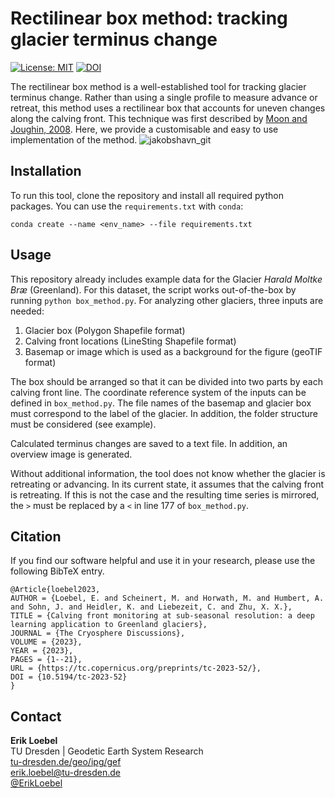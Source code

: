 # Rectilinear box method: tracking glacier terminus change

[![License: MIT](https://img.shields.io/badge/License-MIT-yellow.svg)](https://opensource.org/licenses/MIT)
[![DOI](https://zenodo.org/badge/531123105.svg)](https://zenodo.org/badge/latestdoi/531123105)

The rectilinear box method is a well-established tool for tracking glacier terminus change. Rather than using a single profile to measure advance or retreat, this method uses a rectilinear box that accounts for uneven changes along the calving front. This technique was first described by [Moon and Joughin, 2008](https://doi.org/10.1029/2007JF000927). Here, we provide a customisable and easy to use implementation of the method. 
![jakobshavn_git](https://user-images.githubusercontent.com/68990782/188456837-30c44202-971b-4d4c-9ac8-3d3e011543b3.png)

## Installation
To run this tool, clone the repository and install all required python packages. You can use the `requirements.txt` with `conda`:
```
conda create --name <env_name> --file requirements.txt
```

## Usage
This repository already includes example data for the Glacier *Harald Moltke Bræ* (Greenland). For this dataset, the script works out-of-the-box by running `python box_method.py`. For analyzing other glaciers, three inputs are needed:

1. Glacier box (Polygon Shapefile format)
2. Calving front locations (LineSting Shapefile format)
3. Basemap or image which is used as a background for the figure (geoTIF format)

The box should be arranged so that it can be divided into two parts by each calving front line. The coordinate reference system of the inputs can be defined in `box_method.py`. The file names of the basemap and glacier box must correspond to the label of the glacier. In addition, the folder structure must be considered (see example).

Calculated terminus changes are saved to a text file. In addition, an overview image is generated.

Without additional information, the tool does not know whether the glacier is retreating or advancing. In its current state, it assumes that the calving front is retreating. If this is not the case and the resulting time series is mirrored, the `>` must be replaced by a `<` in line 177 of `box_method.py`.

## Citation
If you find our software helpful and use it in your research, please use the following BibTeX entry.
````
@Article{loebel2023,
AUTHOR = {Loebel, E. and Scheinert, M. and Horwath, M. and Humbert, A. and Sohn, J. and Heidler, K. and Liebezeit, C. and Zhu, X. X.},
TITLE = {Calving front monitoring at sub-seasonal resolution: a deep learning application to Greenland glaciers},
JOURNAL = {The Cryosphere Discussions},
VOLUME = {2023},
YEAR = {2023},
PAGES = {1--21},
URL = {https://tc.copernicus.org/preprints/tc-2023-52/},
DOI = {10.5194/tc-2023-52}
}
````

## Contact
**Erik Loebel**  
TU Dresden | Geodetic Earth System Research   
[tu-dresden.de/geo/ipg/gef](https://tu-dresden.de/bu/umwelt/geo/ipg/gef)  
[erik.loebel@tu-dresden.de](mailto:erik.Loebel@tu-dresden.de)  
[@ErikLoebel](https://twitter.com/erikloebel)  
